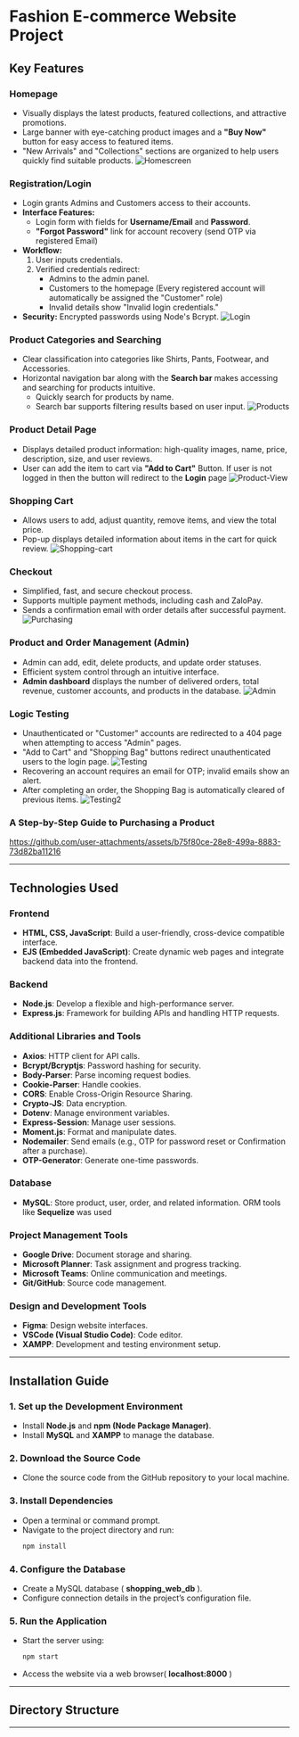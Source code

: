 # Fashion E-commerce Website Project

## Key Features

### Homepage
- Visually displays the latest products, featured collections, and attractive promotions.
- Large banner with eye-catching product images and a **"Buy Now"** button for easy access to featured items.
- "New Arrivals" and "Collections" sections are organized to help users quickly find suitable products.
![Homescreen](docs/Homescreen.gif)

### Registration/Login
- Login grants Admins and Customers access to their accounts.
- **Interface Features:**
  - Login form with fields for **Username/Email** and **Password**.
  - **"Forgot Password"** link for account recovery (send OTP via registered Email)
- **Workflow:**
  1. User inputs credentials.
  2. Verified credentials redirect:
     - Admins to the admin panel.
     - Customers to the homepage (Every registered account will automatically be assigned the "Customer" role)
     - Invalid details show "Invalid login credentials."
- **Security:** Encrypted passwords using Node's Bcrypt.
![Login](docs/Login.gif)
 

### Product Categories and Searching 
- Clear classification into categories like Shirts, Pants, Footwear, and Accessories.
- Horizontal navigation bar along with the **Search bar** makes accessing and searching for products intuitive.
  - Quickly search for products by name.
  - Search bar supports filtering results based on user input.
![Products](docs/Products.gif)

### Product Detail Page
- Displays detailed product information: high-quality images, name, price, description, size, and user reviews.
- User can add the item to cart via **"Add to Cart"** Button. If user is not logged in then the button will redirect to the **Login** page 
![Product-View](docs/Product-View.gif)

### Shopping Cart
- Allows users to add, adjust quantity, remove items, and view the total price.
- Pop-up displays detailed information about items in the cart for quick review.
![Shopping-cart](docs/Shopping-cart.gif)

### Checkout
- Simplified, fast, and secure checkout process.
- Supports multiple payment methods, including cash and ZaloPay.
- Sends a confirmation email with order details after successful payment.
![Purchasing](docs/Purchasing.gif)

### Product and Order Management (Admin)
- Admin can add, edit, delete products, and update order statuses.
- Efficient system control through an intuitive interface.
- **Admin dashboard** displays the number of delivered orders, total revenue, customer accounts, and products in the database.
![Admin](docs/Admin.gif)

### Logic Testing
- Unauthenticated or "Customer" accounts are redirected to a 404 page when attempting to access "Admin" pages.
- "Add to Cart" and "Shopping Bag" buttons redirect unauthenticated users to the login page.
![Testing](docs/Testing.gif)
- Recovering an account requires an email for OTP; invalid emails show an alert.
- After completing an order, the Shopping Bag is automatically cleared of previous items.
![Testing2](docs/Testing2.gif)

### A Step-by-Step Guide to Purchasing a Product 
https://github.com/user-attachments/assets/b75f80ce-28e8-499a-8883-73d82ba11216


---
## Technologies Used

### Frontend
- **HTML, CSS, JavaScript**: Build a user-friendly, cross-device compatible interface.
- **EJS (Embedded JavaScript)**: Create dynamic web pages and integrate backend data into the frontend.

### Backend
- **Node.js**: Develop a flexible and high-performance server.
- **Express.js**: Framework for building APIs and handling HTTP requests.

### Additional Libraries and Tools
- **Axios**: HTTP client for API calls.
- **Bcrypt/Bcryptjs**: Password hashing for security.
- **Body-Parser**: Parse incoming request bodies.
- **Cookie-Parser**: Handle cookies.
- **CORS**: Enable Cross-Origin Resource Sharing.
- **Crypto-JS**: Data encryption.
- **Dotenv**: Manage environment variables.
- **Express-Session**: Manage user sessions.
- **Moment.js**: Format and manipulate dates.
- **Nodemailer**: Send emails (e.g., OTP for password reset or Confirmation after a purchase).
- **OTP-Generator**: Generate one-time passwords.

### Database
- **MySQL**: Store product, user, order, and related information. ORM tools like **Sequelize** was used

### Project Management Tools
- **Google Drive**: Document storage and sharing.
- **Microsoft Planner**: Task assignment and progress tracking.
- **Microsoft Teams**: Online communication and meetings.
- **Git/GitHub**: Source code management.

### Design and Development Tools
- **Figma**: Design website interfaces.
- **VSCode (Visual Studio Code)**: Code editor.
- **XAMPP**: Development and testing environment setup.

---

## Installation Guide

### 1. Set up the Development Environment
- Install **Node.js** and **npm (Node Package Manager)**.
- Install **MySQL** and **XAMPP** to manage the database.

### 2. Download the Source Code
- Clone the source code from the GitHub repository to your local machine.

### 3. Install Dependencies
- Open a terminal or command prompt.
- Navigate to the project directory and run:
  ```bash
  npm install
  ```

### 4. Configure the Database
- Create a MySQL database ( **shopping_web_db** ).
- Configure connection details in the project’s configuration file.

### 5. Run the Application
- Start the server using:
  ```bash
  npm start
  ```
- Access the website via a web browser( **localhost:8000** )

---

## Directory Structure

---
